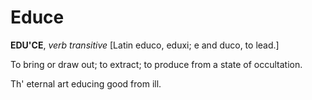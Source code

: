 # Educe

**EDU'CE**, _verb transitive_ \[Latin educo, eduxi; e and duco, to lead.\]

To bring or draw out; to extract; to produce from a state of occultation.

Th' eternal art educing good from ill.